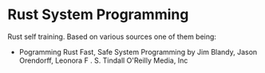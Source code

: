 # Rust System Programming

Rust self training. Based on various sources one of them being:
* Pogramming Rust Fast, Safe System Programming
  by Jim Blandy, Jason Orendorff, Leonora F . S. Tindall
  O'Reilly Media, Inc
